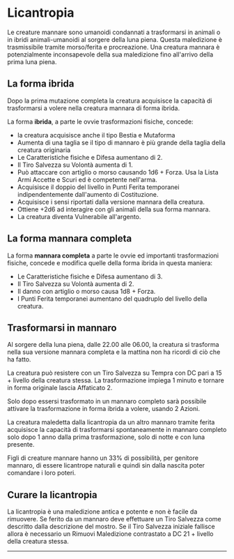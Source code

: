 # Licantropia

Le creature mannare sono umanoidi condannati a trasformarsi in animali o in ibridi animali-umanoidi al sorgere della luna piena. Questa maledizione è trasmissibile tramite morso/ferita e procreazione. Una creatura mannara è potenzialmente inconsapevole della sua maledizione fino all'arrivo della prima luna piena.

## La forma ibrida

Dopo la prima mutazione completa la creatura acquisisce la capacità di trasformarsi a volere nella creatura mannara di forma ibrida.

La forma **ibrida**, a parte le ovvie trasformazioni fisiche, concede:

- la creatura acquisisce anche il tipo Bestia e Mutaforma
- Aumenta di una taglia se il tipo di mannaro è più grande della taglia della creatura originaria
- Le Caratteristiche fisiche e Difesa aumentano di 2.
- Il Tiro Salvezza su Volontà aumenta di 1.
- Può attaccare con artiglio o morso causando 1d6 + Forza. Usa la Lista Armi Accette e Scuri ed è competente nell'arma.
- Acquisisce il doppio del livello in Punti Ferita temporanei indipendentemente dall'aumento di Costituzione.
- Acquisisce i sensi riportati dalla versione mannara della creatura.
- Ottiene +2d6 ad interagire con gli animali della sua forma mannara.
- La creatura diventa Vulnerabile all'argento.

## La forma mannara completa

La forma **mannara completa** a parte le ovvie ed importanti trasformazioni fisiche, concede e modifica quelle della forma ibrida in questa maniera:

- Le Caratteristiche fisiche e Difesa aumentano di 3.
- Il Tiro Salvezza su Volontà aumenta di 2.
- Il danno con artiglio o morso causa 1d8 + Forza.
- I Punti Ferita temporanei aumentano del quadruplo del livello della creatura.

## Trasformarsi in mannaro

Al sorgere della luna piena, dalle 22.00 alle 06.00, la creatura si trasforma nella sua versione mannara completa e la mattina non ha ricordi di ciò che ha fatto.

La creatura può resistere con un Tiro Salvezza su Tempra con DC pari a 15 + livello della creatura stessa. La trasformazione impiega 1 minuto e tornare in forma originale lascia Affaticato 2.

Solo dopo essersi trasformato in un mannaro completo sarà possibile attivare la trasformazione in forma ibrida a volere, usando 2 Azioni.

La creatura maledetta dalla licantropia da un altro mannaro tramite ferita acquisisce la capacità di trasformarsi spontaneamente in mannaro completo solo dopo 1 anno dalla prima trasformazione, solo di notte e con luna presente.

Figli di creature mannare hanno un 33\% di possibilità, per genitore mannaro, di essere licantrope naturali e quindi sin dalla nascita poter comandare i loro poteri.

## Curare la licantropia

La licantropia è una maledizione antica e potente e non è facile da rimuovere.
Se ferito da un mannaro deve effettuare un Tiro Salvezza come descritto dalla descrizione del mostro. Se il Tiro Salvezza iniziale fallisce allora è necessario un Rimuovi Maledizione contrastato a DC 21 + livello della creatura stessa.

---